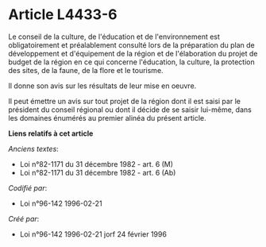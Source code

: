 # Article L4433-6

Le conseil de la culture, de l'éducation et de l'environnement est obligatoirement et préalablement consulté lors de la
préparation du plan de développement et d'équipement de la région et de l'élaboration du projet de budget de la région en ce
qui concerne l'éducation, la culture, la protection des sites, de la faune, de la flore et le tourisme.

Il donne son avis sur les résultats de leur mise en oeuvre.

Il peut émettre un avis sur tout projet de la région dont il est saisi par le président du conseil régional ou dont il décide
de se saisir lui-même, dans les domaines énumérés au premier alinéa du présent article.

**Liens relatifs à cet article**

_Anciens textes_:

  - Loi n°82-1171 du 31 décembre 1982 - art. 6 (M)
  - Loi n°82-1171 du 31 décembre 1982 - art. 6 (Ab)

_Codifié par_:

  - Loi n°96-142 1996-02-21

_Créé par_:

  - Loi n°96-142 1996-02-21 jorf 24 février 1996
